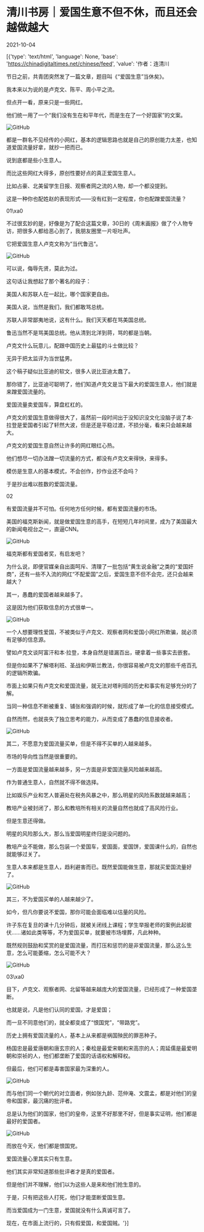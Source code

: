 # 清川书房｜爱国生意不但不休，而且还会越做越大

2021-10-04

[{'type': 'text/html', 'language': None, 'base': 'https://chinadigitaltimes.net/chinese/feed', 'value': '作者：连清川

节日之前，共青团突然发了一篇文章，题目叫《“爱国生意”当休矣》。

我本来以为说的是卢克文、陈平、周小平之流。

但点开一看，原来只是一些网红。

他们统一用了一个“我们没有生在和平年代，而是生在了一个好国家”的文案。

![GitHub](https://chinadigitaltimes.net/chinese/files/2021/10/post-671662-615a929e6f8b0.)

都是一群名不见经传的小网红，基本的逻辑思路也就是自己的原创能力太差，也知道爱国流量好拿，就抄一把而已。

说到底都是些小生意人。

而比这些网红大得多，原创性要好点的真正爱国生意人。

比如占豪、北美留学生日报、观察者网之流的人物，却一个都没提到。

这是一种你也配姓赵的表现形式——没有红到一定程度，你也配蹭爱国流量？

01\xa0

不过很玄妙的是，好像是为了配合这篇文章，30日的《周末画报》做了个人物专访，把很多人都给恶心到了，我朋友圈里一片呕吐声。

它把爱国生意人卢克文称为“当代鲁迅“。

![GitHub](https://chinadigitaltimes.net/chinese/files/2021/10/post-671662-615a92a0a3d4b.)

可以说，侮辱先贤，莫此为过。

这句话让我想起了那个著名的段子：



美国人和苏联人在一起比，哪个国家更自由。

美国人说，当然是我们，我们都敢骂总统。

苏联人非常鄙夷地说，这有什么。我们天天都在骂美国总统。



鲁迅当然不是骂美国总统。他从清到北洋到蒋，骂的都是当朝。

卢克文什么玩意儿，配跟中国历史上最猛的斗士做比较？

无异于把太监评为当世猛男。

这个稿子疑似比亚迪的软文，很多人说比亚迪太蠢了。

那你错了，比亚迪可聪明了，他们知道卢克文是当下最大的爱国生意人，他们就是来蹭爱国流量的。

爱国流量卖爱国车，算盘杠杠的。

卢克文的爱国生意做得很大了，虽然前一段时间出于没知识没文化没脑子说了本·拉登是爱国者引起了轩然大波，但是还是平稳过渡，不损分毫，看来只会越来越大。

卢克文的爱国生意自然让许多的网红眼红心热。

他们想尽一切办法蹭一切流量的方式，都没有卢克文来得快，来得多。

模仿是生意人的基本模式，不会创作，抄作业还不会吗？

于是抄出难以胜数的爱国流量。

02

有爱国流量并不可怕。任何地方任何时候，都有爱国流量的市场。

美国的福克斯新闻，就是做爱国生意的高手，在短短几年时间里，成为了美国最大的新闻电视台之一，直逼CNN。

![GitHub](https://chinadigitaltimes.net/chinese/files/2021/10/post-671662-615a92a23eae1.)

福克斯都有爱国者奖，有启发吧？

为什么说，即便官媒亲自出面呵斥、清理了一批包括“黄生说金融”之类的“爱国奸商”，还有一些不入流的网红“不配爱国”之后，爱国生意不但不会完，还只会越来越大？

其一，愚蠢的爱国者越来越多了。

这是因为他们获取信息的方式很单一。

![GitHub](https://chinadigitaltimes.net/chinese/files/2021/10/post-671662-615a92a3cb536.)

一个人想要理性爱国，不被类似于卢克文、观察者网和爱国小网红所欺骗，就必须有足够的信息源。

譬如卢克文谈阿富汗和本·拉登，本身自然是错漏百出，硬拿着一些事实去嵌套。

但是你如果不了解塔利班、圣战和伊斯兰教法，你很容易被卢克文的那些千疮百孔的逻辑所欺骗。

市面上如果只有卢克文和爱国流量，就无法对塔利班的历史和事实有足够充分的了解。

当同一种信息不断被重复、铺张和强调的时候，就形成了单一化的信息接受模式。

自然而然，也就丧失了独立思考的能力，从而变成了愚蠢的信息接收者。

![GitHub](https://chinadigitaltimes.net/chinese/files/2021/10/post-671662-615a92a5632ff.)

其二，不愿意为爱国流量买单，但是不得不买单的人越来越多。

市场的导向性当然是很重要的。

一方面是爱国流量越来越多，另一方面是非爱国流量风险越来越高。

作为普通生意人，自然就不得不做选择。

比如娱乐产业和艺人普遍处在税务风暴之中，那么明星的风险系数就越来越高；

教培产业被封闭了，那么和教培所有相关的流量自然也就成了高风险行业。

但是生意还得做。

明星的风险那么大，那么当爱国明星终归是没问题的。

教培产业不能做，那么包装一个爱国车，爱国面，爱国饼，爱国课什么的，自然也就能够过关了。

生意人本来都是生意人，趋利避害而已。既然爱国能做生意，那就买爱国流量好了。

![GitHub](https://chinadigitaltimes.net/chinese/files/2021/10/post-671662-615a92a6ef0b9.)

其三，不为爱国买单的人越来越少了。

如今，但凡你要说不爱国，那你可能会面临难以估量的风险。

许子东在复旦的课十几分钟后，就被关闭线上课程；学生举报老师的案例此起彼伏……诸如此类等等，不为爱国买单，就要被市场埋葬，凡此种种。

既然规则鼓励和奖赏的是爱国流量，而打压和惩罚的是非爱国流量，那么这么生意，怎么可能萎缩，怎么可能不大？

![GitHub](https://chinadigitaltimes.net/chinese/files/2021/10/post-671662-615a92a8875c2.)

03\xa0

目下，卢克文、观察者网、北留等越来越庞大的爱国流量，已经形成了一种爱国垄断。

也就是说，凡是他们认同的爱国，才是爱国；

而一旦不同意他们的，就全都变成了“恨国党”，“带路党”。

历史上拥有爱国流量的人，基本上从来都是祸国殃民的罪恶种子。

杨国忠是最爱唐朝和唐玄宗的人；秦桧是最爱宋朝和宋高宗的人；周延儒是最爱明朝和崇祯的人，他们都垄断了爱国的话语权和解释权。

但最后，他们可都是毒害国家最为深重的人。

![GitHub](https://chinadigitaltimes.net/chinese/files/2021/10/post-671662-615a92aa696e4.)

而与他们同一个朝代的对立面者，例如张九龄、范仲淹、文震孟，都是对他们的皇帝和国家，最沉痛的批评者。

总是认为他们的国家，他们的皇帝，这里不好那里不好，但是事实证明，他们都是最好的爱国者。

![GitHub](https://chinadigitaltimes.net/chinese/files/2021/10/post-671662-615a92ac0bf70.)

而放在今天，他们都是恨国党。

爱国流量心里其实只有生意。

他们其实非常知道那些批评者才是真的爱国者。

但是他们并不理解，他们以为这些人是来和他们抢生意的。

于是，只有把这些人打死，他们才能垄断爱国生意。

而当爱国成为一门生意，爱国就没有什么真诚可言了。

现在，在市面上流行的，只有假爱国，和爱国贼。'}]